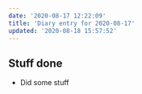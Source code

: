 ```yaml
---
date: '2020-08-17 12:22:09'
title: 'Diary entry for 2020-08-17'
updated: '2020-08-18 15:57:52'
---
```

## Stuff done
* Did some stuff

